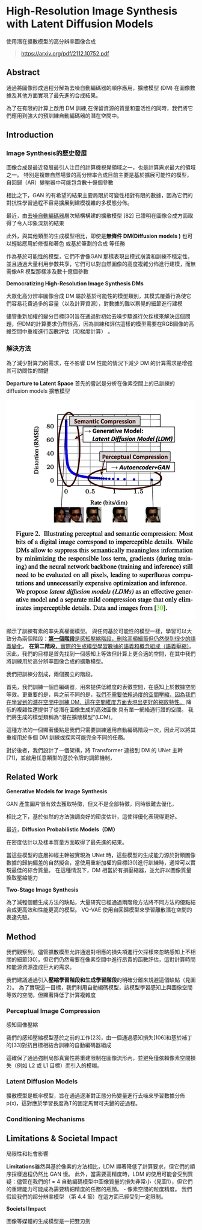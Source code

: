 # High-Resolution Image Synthesis with Latent Diffusion Models

使用潛在擴散模型的高分辨率圖像合成

> https://arxiv.org/pdf/2112.10752.pdf



## Abstract

通過將圖像形成過程分解為去噪自動編碼器的順序應用，擴散模型 (DM) 在圖像數據及其他方面實現了最先進的合成結果。



為了在有限的計算上啟用 DM 訓練,在保留資源的質量和靈活性的同時，我們將它們應用到強大的預訓練自動編碼器的潛在空間中。



## Introduction

### Image Synthesis的歷史發展

圖像合成是最近發展最引人注目的計算機視覺領域之一，也是計算需求最大的領域之一。 特別是複雜自然場景的高分辨率合成目前主要是基於擴展可能性的模型，自回歸（AR）變壓器中可能包含數十億個參數



相比之下，GAN 的有希望的結果主要局限於可變性相對有限的數據，因為它們的對抗性學習過程不容易擴展到建模複雜的多模態分佈。



最近，由[去噪自動編碼器](https://arxiv.org/pdf/1503.03585.pdf)層次結構構建的擴散模型 [82] 已證明在圖像合成方面取得了令人印象深刻的結果



此外，與其他類型的生成模型相比，即使是**無條件 DM(Diffusion models )** 也可以輕鬆應用於修復和著色 或基於筆劃的合成  等任務



作為基於可能性的模型，它們不會像GAN 那樣表現出模式崩潰和訓練不穩定性，並且通過大量利用參數共享，它們可以對自然圖像的高度複雜分佈進行建模，而無需像AR 模型那樣涉及數十億個參數



**Democratizing High-Resolution Image Synthesis DMs**

大眾化高分辨率圖像合成 DM 屬於基於可能性的模型類別，其模式覆蓋行為使它們容易花費過多的容量（以及計算資源），對數據的難以察覺的細節進行建模



儘管重新加權的變分目標[30]旨在通過對初始去噪步驟進行欠採樣來解決這個問題，但DM的計算要求仍然很高，因為訓練和評估這樣的模型需要在RGB圖像的高維空間中重複進行函數評估（和梯度計算） 。

### 解決方法

為了減少對算力的需求，在不影響 DM 性能的情況下減少 DM 的計算需求是增強其可訪問性的關鍵



**Departure to Latent Space** 首先的嘗試是分析在像素空間上的已訓練的diffusion models 擴散模型



<img src= 'paper_imgs/High-Resolution Image Synthesis with Latent Diffusion Models-fig2.png'>

顯示了訓練有素的率失真權衡模型。 與任何基於可能性的模型一樣，學習可以大致分為兩個階段：<u>**第一個階段**是感知壓縮階段，刪除高頻細節但仍然學到很少的語義變化</u>。 **在第二階段**<u>，實際的生成模型學習數據的語義和概念組成（語義壓縮）</u>。 因此，我們的目標是首先找到一個感知上等效但計算上更合適的空間，在其中我們將訓練用於高分辨率圖像合成的擴散模型。





我們把訓練分割成，兩個獨立的階段。

首先，我們訓練一個自編碼器，用來提供低維度的表徵空間，在感知上於數據空間等效。更重要的是，與之前不同的是，<u>我們不需要依賴過度的空間壓縮，因為我們在學習到的潛在空間中訓練 DM，這在空間維度方面表現出更好的縮放特性。</u> 降低的複雜性還提供了從潛在圖像生成的高效圖像
具有單一網絡通行證的空間。 我們將生成的模型類稱為“潛在擴散模型”(LDM)。



這種方法的一個顯著優點是我們只需要訓練通用自動編碼階段一次，因此可以將其重複用於多個 DM 訓練或探索可能完全不同的任務。



對於後者，我們設計了一個架構，將 Transformer 連接到 DM 的 UNet 主幹 [71]，並啟用任意類型的基於令牌的調節機制，



## Related Work

**Generative Models for Image Synthesis**

GAN 產生圖片很有效去獲取特徵，但又不是全部特徵，同時很難去優化， 

相比之下，基於似然的方法強調良好的密度估計，這使得優化表現得更好。



最近，**Diffusion Probabilistic Models（DM）**

在密度估計以及樣本質量方面取得了最先進的結果。



當這些模型的底層神經主幹被實現為 UNet 時，這些模型的生成能力源於對類圖像數據的歸納偏差的自然擬合，當使用重新加權的目標[30]進行訓練時，通常可以實現最佳的綜合質量。 在這種情況下，DM 相當於有損壓縮器，並允許以圖像質量換取壓縮能力



**Two-Stage Image Synthesis** 

為了減輕個體生成方法的缺點，大量研究已經通過兩階段方法將不同方法的優點結合成更高效和性能更高的模型。 VQ-VAE  使用自回歸模型來學習離散潛在空間的表達先驗。





## Method

我們觀察到，儘管擴散模型允許通過對相應的損失項進行欠採樣來忽略感知上不相關的細節[30]，但它們仍然需要在像素空間中進行昂貴的函數評估，這對計算時間和能源資源造成巨大的需求。



我們建議通過引入**壓縮學習階段和生成學習階段**的明確分離來規避這個缺點（見圖 2）。 為了實現這一目標，我們利用自動編碼模型，該模型學習感知上與圖像空間等效的空間，但顯著降低了計算複雜度





### Perceptual Image Compression

感知圖像壓縮

我們的感知壓縮模型基於之前的工作[23]，由一個通過感知損失[106]和基於補丁的[33]對抗目標相結合訓練的自動編碼器組成



這確保了通過強制局部真實性將重建限制在圖像流形內，並避免僅依賴像素空間損失（例如 L2 或 L1 目標）而引入的模糊。



### Latent Diffusion Models

擴散模型是概率模型，旨在通過逐漸對正態分佈變量進行去噪來學習數據分佈p(x)，這對應於學習長度為T的固定馬爾可夫鏈的逆過程。



### Conditioning Mechanisms



## Limitations & Societal Impact

局限性和社會影響

**Limitations**雖然與基於像素的方法相比，LDM 顯著降低了計算要求，但它們的順序採樣過程仍然比 GAN 慢。 此外，當需要高精度時，LDM 的使用可能會受到質疑：儘管在我們的f = 4 自動編碼模型中圖像質量的損失非常小（見圖1），但它們的重建能力可能成為需要精細精度的任務的瓶頸。 - 像素空間的粒度精度。 我們假設我們的超分辨率模型
（第 4.4 節）在這方面已經受到一定限制。

**Societsl Impact**

圖像等媒體的生成模型是一把雙刃劍



